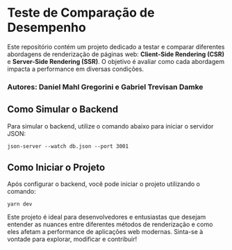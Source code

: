 # Teste de Comparação de Desempenho

Este repositório contém um projeto dedicado a testar e comparar diferentes abordagens de renderização de páginas web: **Client-Side Rendering (CSR)** e **Server-Side Rendering (SSR)**. O objetivo é avaliar como cada abordagem impacta a performance em diversas condições.

### Autores: Daniel Mahl Gregorini e Gabriel Trevisan Damke

## Como Simular o Backend

Para simular o backend, utilize o comando abaixo para iniciar o servidor JSON:

    json-server --watch db.json --port 3001

## Como Iniciar o Projeto

Após configurar o backend, você pode iniciar o projeto utilizando o comando:

    yarn dev

Este projeto é ideal para desenvolvedores e entusiastas que desejam entender as nuances entre diferentes métodos de renderização e como eles afetam a performance de aplicações web modernas. Sinta-se à vontade para explorar, modificar e contribuir!
